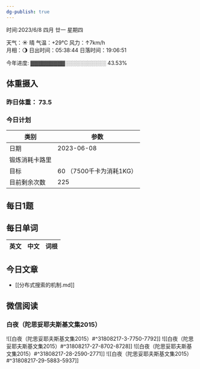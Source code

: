 ```yaml
---
dg-publish: true
---
```



时间:2023/6/8 四月 廿一 星期四

天气：☀️   晴 气温：+29°C 风力：↑7km/h  
月相：🌖 日出时间：05:38:44 日落时间：19:06:51

今年进度: ▓▓▓▓▓▓▓▓▓░░░░░░░░░░░ 43.53%

## 体重摄入

### 昨日体重： 73.5
### 今日计划

| 类别           | 参数                    |
| -------------- | ----------------------- |
| 日期           | 2023-06-08               |
| 锻炼消耗卡路里 | |
| 目标           | 60      （7500千卡为消耗1KG）                |
| 目前剩余次数               |        225                  |



## 每日1题


## 每日单词

| 英文       | 中文       |词根|
| ---------- | ---------- | ---|


## 今日文章

- [[分布式搜索的机制.md]]

## 微信阅读

<!-- start of weread -->

### 白夜（陀思妥耶夫斯基文集2015）
![[白夜（陀思妥耶夫斯基文集2015）#^31808217-3-7750-7792]]
![[白夜（陀思妥耶夫斯基文集2015）#^31808217-27-8702-8728]]
![[白夜（陀思妥耶夫斯基文集2015）#^31808217-28-2590-2771]]
![[白夜（陀思妥耶夫斯基文集2015）#^31808217-29-5883-5937]]

<!-- end of weread -->
